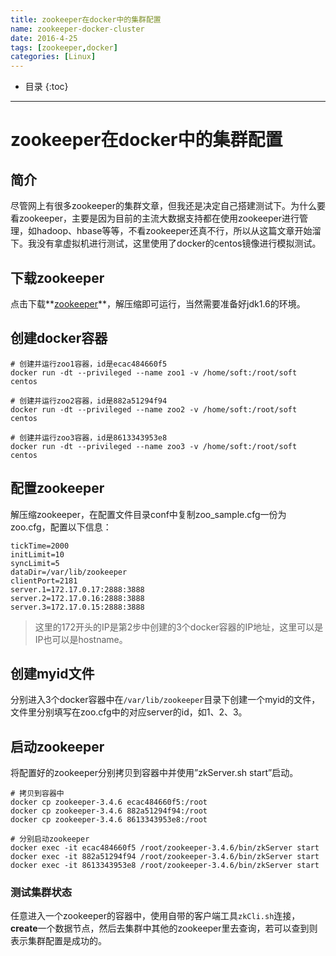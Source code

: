```yaml
---
title: zookeeper在docker中的集群配置
name: zookeeper-docker-cluster
date: 2016-4-25
tags: [zookeeper,docker]
categories: [Linux]
---
```



* 目录
{:toc}

---

# zookeeper在docker中的集群配置


## 简介

尽管网上有很多zookeeper的集群文章，但我还是决定自己搭建测试下。为什么要看zookeeper，主要是因为目前的主流大数据支持都在使用zookeeper进行管理，如hadoop、hbase等等，不看zookeeper还真不行，所以从这篇文章开始溜下。我没有拿虚拟机进行测试，这里使用了docker的centos镜像进行模拟测试。

## 下载zookeeper

点击下载**[zookeeper](//apache.opencas.org/zookeeper/zookeeper-3.4.6/zookeeper-3.4.6.tar.gz)**，解压缩即可运行，当然需要准备好jdk1.6的环境。

## 创建docker容器

```shell
# 创建并运行zoo1容器，id是ecac484660f5
docker run -dt --privileged --name zoo1 -v /home/soft:/root/soft centos

# 创建并运行zoo2容器，id是882a51294f94
docker run -dt --privileged --name zoo2 -v /home/soft:/root/soft centos

# 创建并运行zoo3容器，id是8613343953e8
docker run -dt --privileged --name zoo3 -v /home/soft:/root/soft centos
```

## 配置zookeeper

解压缩zookeeper，在配置文件目录conf中复制zoo_sample.cfg一份为zoo.cfg，配置以下信息：

```
tickTime=2000
initLimit=10
syncLimit=5
dataDir=/var/lib/zookeeper
clientPort=2181
server.1=172.17.0.17:2888:3888
server.2=172.17.0.16:2888:3888
server.3=172.17.0.15:2888:3888
```

> 这里的172开头的IP是第2步中创建的3个docker容器的IP地址，这里可以是IP也可以是hostname。

## 创建myid文件

分别进入3个docker容器中在`/var/lib/zookeeper`目录下创建一个myid的文件，文件里分别填写在zoo.cfg中的对应server的id，如1、2、3。

## 启动zookeeper

将配置好的zookeeper分别拷贝到容器中并使用”zkServer.sh start”启动。

```shell
# 拷贝到容器中
docker cp zookeeper-3.4.6 ecac484660f5:/root
docker cp zookeeper-3.4.6 882a51294f94:/root
docker cp zookeeper-3.4.6 8613343953e8:/root

# 分别启动zookeeper
docker exec -it ecac484660f5 /root/zookeeper-3.4.6/bin/zkServer start
docker exec -it 882a51294f94 /root/zookeeper-3.4.6/bin/zkServer start
docker exec -it 8613343953e8 /root/zookeeper-3.4.6/bin/zkServer start
```

### 测试集群状态

任意进入一个zookeeper的容器中，使用自带的客户端工具`zkCli.sh`连接，**create**一个数据节点，然后去集群中其他的zookeeper里去查询，若可以查到则表示集群配置是成功的。
